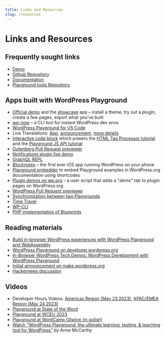 ```yaml
---
title: Links and Resources
slug: /resources
---
```


# Links and Resources

## Frequently sought links

-   [Demo](https://playground.wordpress.net/)
-   [Github Repository](https://github.com/WordPress/wordpress-playground)
-   [Documentation](https://wordpress.github.io/wordpress-playground/)
-   [Playground tools Repository](https://github.com/WordPress/playground-tools)

## Apps built with WordPress Playground

-   [Official demo](https://playground.wordpress.net/) and the [showcase](https://developer.wordpress.org/playground) app – install a theme, try out a plugin, create a few pages, export what you've built
-   [wp-now](https://www.npmjs.com/package/%40wp-now/wp-now) – a CLI tool for instant WordPress dev envs
-   [WordPress Playground for VS Code](https://marketplace.visualstudio.com/items?itemName=WordPressPlayground.wordpress-playground)
-   Live Translations: [App](https://translate.wordpress.org/projects/wp-plugins/friends/dev/pl/default/playground/), [announcement](https://make.wordpress.org/polyglots/2023/04/19/wp-translation-playground/), [more details](https://make.wordpress.org/polyglots/2023/05/08/translate-live-updates-to-the-translation-playground/)
-   [Interactive code block](https://wordpress.org/plugins/interactive-code-block/) which powers the [HTML Tag Processor tutorial](https://adamadam.blog/2023/02/16/how-to-modify-html-in-a-php-wordpress-plugin-using-the-new-tag-processor-api/) and the [Playground JS API tutorial](https://adamadam.blog/2023/04/12/interactive-intro-to-wordpress-playground-public-api/)
-   [Gutenberg Pull Request previewer](https://playground.wordpress.net/gutenberg.html)
-   [Notifications plugin live demo](https://johnhooks.io/playground-experiment/)
-   [GraphQL REPL](https://www.wpgraphql.com/2023/06/15/announcing-the-wpgraphql-repl)
-   [Blocknotes](https://twitter.com/adamzielin/status/1669478239771799552) – the first ever iOS app running WordPress on your phone
-   [Playground embedder](https://joost.blog/embedded-playground/) to embed Playground examples in WordPress.org documentation using shortcodes
-   [Plugin demos on wp.org](https://gist.github.com/adamziel/0fe3ffc1fb5202a907a87d055ee37135) – a user script that adds a "demo" tab to plugin pages on WordPress.org
-   [WordPress Pull Request previewer](https://playground.wordpress.net/wordpress.html)
-   [Synchronization between two Playgrounds](https://playground.wordpress.net/demos/sync.html)
-   [Time Travel](https://playground.wordpress.net/demos/time-traveling.html)
-   [WP-CLI](https://playground.wordpress.net/demos/wp-cli.html)
-   [PHP implementation of Blueprints](https://playground.wordpress.net/demos/php-blueprints.html)

## Reading materials

-   [Build in-browser WordPress experiences with WordPress Playground and WebAssembly](https://web.dev/wordpress-playground/)
-   [WordPress Playground on developer.wordpress.org](https://developer.wordpress.org/playground)
-   [In-Browser WordPress Tech Demos: WordPress Development with WordPress Playground](https://make.wordpress.org/core/2023/04/13/in-browser-wordpress-tech-demos-wordpress-development-with-wordpress-playground/)
-   [Initial announcement on make.wordpress.org](https://make.wordpress.org/core/2022/09/23/client-side-webassembly-wordpress-with-no-server/)
-   [Hackernews discussion](https://news.ycombinator.com/item?id=32960560)

## Videos

-   Developer Hours Videos: [Americas Region (May 23,2023)](https://wordpress.tv/2023/05/23/developer-hours-wordpress-playground-americas/), [APAC/EMEA Region (May 24,2023)](https://wordpress.tv/2023/05/24/developer-hours-wordpress-playground-apac-emea/)
-   [Playground at State of the Word](https://youtu.be/VeigCZuxnfY?t=2912)
-   [Playground at WCEU 2023](https://www.youtube.com/watch?v=e-CwouzTGp4&t=26946s)
-   [Playground at WordCamp Gliwice (in polish)](https://www.youtube.com/watch?v=AUHklF9GdL8&list=PLiCne9CeL82_hGuJOAJlsc84WxVDSH-c9&index=4)
-   [Watch "WordPress Playground: the ultimate learning, testing, & teaching tool for WordPress"](https://www.youtube.com/watch?v=dN_LaenY8bI) by Anne McCarthy
